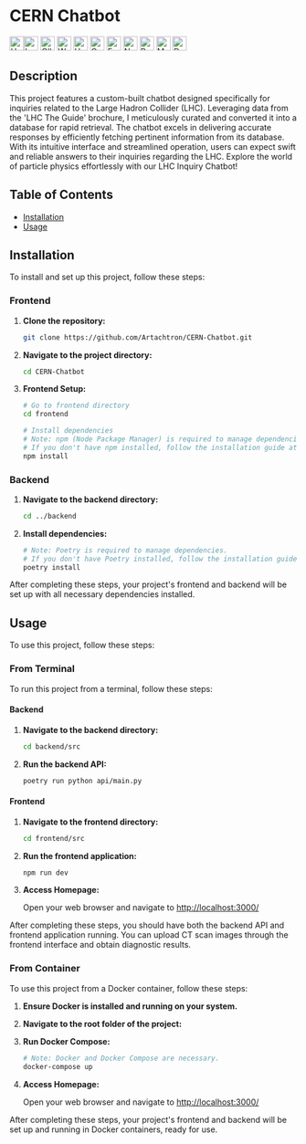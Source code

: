 # CERN Chatbot
<img src="https://raw.githubusercontent.com/Unstructured-IO/unstructured-api-tools/main/img/unstructured_logo.png" title="Unstructured.io" width="25" /><img src="https://devblogs.microsoft.com/azure-sql/wp-content/uploads/sites/56/2024/02/langchain.png" title="LangChain" width="25" />
<img src="https://bookface-images.s3.amazonaws.com/logos/ee60f430e8cb6ae769306860a9c03b2672e0eaf2.png" title="Ollama" width="25" />
<img src="https://d11a6trkgmumsb.cloudfront.net/original/4X/8/1/1/811ef156e2525559c859ecdb7a5cd26d5e459e46.png" title="Weaviate" width="25" />
<img src="https://cdn-lfs.huggingface.co/repos/96/a2/96a2c8468c1546e660ac2609e49404b8588fcf5a748761fa72c154b2836b4c83/942cad1ccda905ac5a659dfd2d78b344fccfb84a8a3ac3721e08f488205638a0?response-content-disposition=inline%3B+filename*%3DUTF-8%27%27hf-logo.svg%3B+filename%3D%22hf-logo.svg%22%3B&response-content-type=image%2Fsvg%2Bxml&Expires=1716474473&Policy=eyJTdGF0ZW1lbnQiOlt7IkNvbmRpdGlvbiI6eyJEYXRlTGVzc1RoYW4iOnsiQVdTOkVwb2NoVGltZSI6MTcxNjQ3NDQ3M319LCJSZXNvdXJjZSI6Imh0dHBzOi8vY2RuLWxmcy5odWdnaW5nZmFjZS5jby9yZXBvcy85Ni9hMi85NmEyYzg0NjhjMTU0NmU2NjBhYzI2MDllNDk0MDRiODU4OGZjZjVhNzQ4NzYxZmE3MmMxNTRiMjgzNmI0YzgzLzk0MmNhZDFjY2RhOTA1YWM1YTY1OWRmZDJkNzhiMzQ0ZmNjZmI4NGE4YTNhYzM3MjFlMDhmNDg4MjA1NjM4YTA%7EcmVzcG9uc2UtY29udGVudC1kaXNwb3NpdGlvbj0qJnJlc3BvbnNlLWNvbnRlbnQtdHlwZT0qIn1dfQ__&Signature=Emd1ceDud-3eDpOi32qIKc9j53%7Evc5hfFdKteUqWsaNvz6mJr5bw52rbGhIR1OHFF-l7T0RTUpwy-Tw1AhNUPHbxmA0oSzU8ztz80HlToHs5ugdm8y1DYJTnaMCbmkMD1n-BTxMd7h9kjTcOqRt8u-WJtPaobnAAPlWNU7L8jrNGVi3r4YOxwnjgyq0-U9qGdW4kROdpiRgPduihgtyIzrg7kPryOlySmdfNpUoH-YPyUIOtMAT9oVThHyIF88s-EPW6ylOsbSdsCY35suloqHeotA2Ps--iw7pZ8M0fSAZ6LwMRYKN2oNEmwXJWOK1%7Enj-oBzOnQU31UlMBizOOzA__&Key-Pair-Id=KVTP0A1DKRTAX" title="HuggingFace" width="25" />
<img src="https://asset.brandfetch.io/idfDTLvPCK/idfkFVkJdH.png" title="CohereAI" width="25" />
<img src="https://cdn.jsdelivr.net/gh/devicons/devicon@latest/icons/fastapi/fastapi-original.svg" title="FastAPI" width="25" />
<img src="https://cdn.jsdelivr.net/gh/devicons/devicon@latest/icons/nextjs/nextjs-original.svg" title="Next.js" width="25" />
<img src="https://cdn.jsdelivr.net/gh/devicons/devicon@latest/icons/react/react-original.svg" title="React" width="25" />
<img src="https://cdn.jsdelivr.net/gh/devicons/devicon@latest/icons/materialui/materialui-original.svg" title="Material-UI" width="25" />
<img src="https://cdn.jsdelivr.net/gh/devicons/devicon@latest/icons/docker/docker-original.svg" title="Docker" width="25" />

## Description
This project features a custom-built chatbot designed specifically for inquiries related to the Large Hadron Collider (LHC). Leveraging data from the 'LHC The Guide' brochure, I meticulously curated and converted it into a database for rapid retrieval. The chatbot excels in delivering accurate responses by efficiently fetching pertinent information from its database. With its intuitive interface and streamlined operation, users can expect swift and reliable answers to their inquiries regarding the LHC. Explore the world of particle physics effortlessly with our LHC Inquiry Chatbot!

## Table of Contents
- [Installation](#installation)
- [Usage](#usage)

## Installation

To install and set up this project, follow these steps:

### Frontend

1. **Clone the repository:**

    ```bash
    git clone https://github.com/Artachtron/CERN-Chatbot.git
    ```

2. **Navigate to the project directory:**

    ```bash
    cd CERN-Chatbot
    ```

3. **Frontend Setup:**

    ```bash
    # Go to frontend directory
    cd frontend
    
    # Install dependencies
    # Note: npm (Node Package Manager) is required to manage dependencies. 
    # If you don't have npm installed, follow the installation guide at https://docs.npmjs.com/downloading-and-installing-node-js-and-npm
    npm install
    ```

### Backend

1. **Navigate to the backend directory:**

    ```bash
    cd ../backend
    ```

2. **Install dependencies:**

    ```bash
    # Note: Poetry is required to manage dependencies. 
    # If you don't have Poetry installed, follow the installation guide at https://python-poetry.org/docs/#installation
    poetry install
    ```

After completing these steps, your project's frontend and backend will be set up with all necessary dependencies installed.

## Usage

To use this project, follow these steps:

### From Terminal
To run this project from a terminal, follow these steps:

#### Backend

1. **Navigate to the backend directory:**

    ```bash
    cd backend/src
    ```

2. **Run the backend API:**

    ```bash
    poetry run python api/main.py
    ```

#### Frontend

1. **Navigate to the frontend directory:**

    ```bash
    cd frontend/src
    ```

2. **Run the frontend application:**

    ```bash
    npm run dev
    ```

3. **Access Homepage:**

   Open your web browser and navigate to [http://localhost:3000/](http://localhost:3000/)


After completing these steps, you should have both the backend API and frontend application running. You can upload CT scan images through the frontend interface and obtain diagnostic results.

### From Container
To use this project from a Docker container, follow these steps:

1. **Ensure Docker is installed and running on your system.**

2. **Navigate to the root folder of the project:**

3. **Run Docker Compose:**

    ```bash
    # Note: Docker and Docker Compose are necessary.
    docker-compose up
    ```
4. **Access Homepage:**

   Open your web browser and navigate to [http://localhost:3000/](http://localhost:3000/)

After completing these steps, your project's frontend and backend will be set up and running in Docker containers, ready for use.
